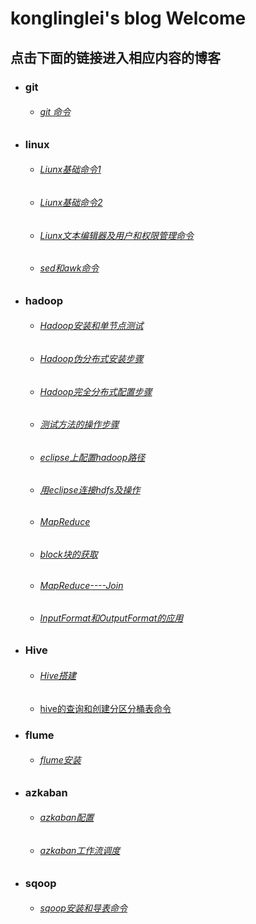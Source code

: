 ﻿# konglinglei's blog Welcome
## 点击下面的链接进入相应内容的博客
- ### git
	- ###### [git 命令](https://kll082511.github.io/github命令)
- ### linux
	- ###### [Liunx基础命令1](https://kll082511.github.io/Liunx)
	- ###### [Liunx基础命令2](https://kll082511.github.io/unix)
	- ###### [Liunx文本编辑器及用户和权限管理命令](https://kll082511.github.io/Liunx1)
	- ###### [sed和awk命令](https://kll082511.github.io/awk和sed命令)
- ### hadoop
	- ###### [Hadoop安装和单节点测试](https://kll082511.github.io/Hadoop安装和单节点测试)
	- ###### [Hadoop伪分布式安装步骤](https://kll082511.github.io/Hadoop伪分布式)
	- ###### [Hadoop完全分布式配置步骤](https://kll082511.github.io/hadoop完全分布式配置)
	- ###### [测试方法的操作步骤](https://kll082511.github.io/测试方法的操作步骤)
	- ###### [eclipse上配置hadoop路径](https://kll082511.github.io/eclipse上配置hadoop路径)
	- ###### [用eclipse连接hdfs及操作](https://kll082511.github.io/用eclipse连接hdfs及操作)
	- ###### [MapReduce](https://kll082511.github.io/MapReduce)
	- ###### [block块的获取](https://kll082511.github.io/block块的获取)
	- ###### [MapReduce----Join](https://kll082511.github.io/JOIN_MapReduce)
	- ###### [InputFormat和OutputFormat的应用](https://kll082511.github.io/InputFormat和OutputFormat)
- ### Hive
	- ###### [Hive搭建](https://kll082511.github.io/hive搭建)
	- [hive的查询和创建分区分桶表命令](https://kll082511.github.io/hive的查询和创建分区分桶表命令)
- ### flume
	- ###### [flume安装](https://kll082511.github.io/flume安装)
- ### azkaban
	- ###### [azkaban配置](https://kll082511.github.io/azkaban配置)
	- ###### [azkaban工作流调度](https://kll082511.github.io/azkaban工作流调度)
- ### sqoop
	- ###### [sqoop安装和导表命令](https://kll082511.github.io/sqoop安装和导表命令)
